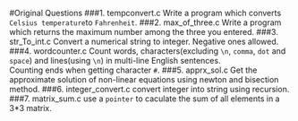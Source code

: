#Original Questions
###1. tempconvert.c
Write a program which converts `Celsius temperature`to `Fahrenheit`.
###2. max_of_three.c
Write a program which returns the maximum number among the three you entered.
###3. str_To_int.c
Convert a numerical string to integer. Negative ones allowed.
###4. wordcounter.c
Count words, characters(excluding `\n`, `comma`, `dot` and `space`) and lines(using `\n`) in multi-line English sentences.<br>
Counting ends when getting character `#`.
###5. apprx_sol.c
Get the approximate solution of non-linear equations using newton and bisection method.
###6. integer_convert.c
convert integer into string using recursion.
###7. matrix_sum.c
use a `pointer` to caculate the sum of all elements in a 3*3 matrix.
